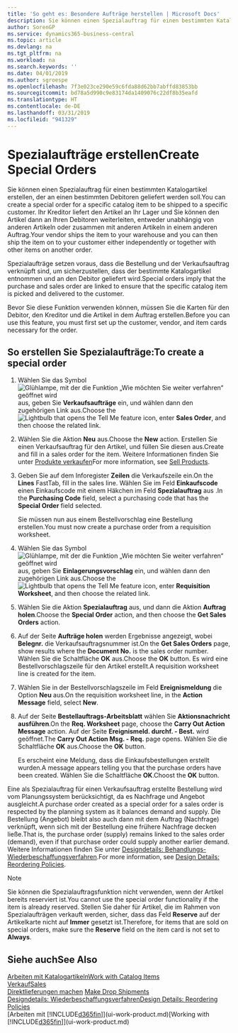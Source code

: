 ```yaml
---
title: 'So geht es: Besondere Aufträge herstellen | Microsoft Docs'
description: Sie können einen Spezialauftrag für einen bestimmten Katalogartikel erstellen, der an einen bestimmten Debitoren geliefert werden soll. Ihr Kreditor liefert den Artikel an Ihr Lager und Sie können den Artikel dann an Ihren Debitoren weiterleiten, entweder unabhängig von anderen Artikeln oder zusammen mit anderen Artikeln in einem anderen Auftrag.
author: SorenGP
ms.service: dynamics365-business-central
ms.topic: article
ms.devlang: na
ms.tgt_pltfrm: na
ms.workload: na
ms.search.keywords: ''
ms.date: 04/01/2019
ms.author: sgroespe
ms.openlocfilehash: 7f3e023ce290e59c6fda88d62bb7abffd83853bb
ms.sourcegitcommit: bd78a5d990c9e83174da1409076c22df8b35eafd
ms.translationtype: HT
ms.contentlocale: de-DE
ms.lasthandoff: 03/31/2019
ms.locfileid: "941329"
---
```

# <a name="create-special-orders"></a><span data-ttu-id="3c2f1-104">Spezialaufträge erstellen</span><span class="sxs-lookup"><span data-stu-id="3c2f1-104">Create Special Orders</span></span>
<span data-ttu-id="3c2f1-105">Sie können einen Spezialauftrag für einen bestimmten Katalogartikel erstellen, der an einen bestimmten Debitoren geliefert werden soll.</span><span class="sxs-lookup"><span data-stu-id="3c2f1-105">You can create a special order for a specific catalog item to be shipped to a specific customer.</span></span> <span data-ttu-id="3c2f1-106">Ihr Kreditor liefert den Artikel an Ihr Lager und Sie können den Artikel dann an Ihren Debitoren weiterleiten, entweder unabhängig von anderen Artikeln oder zusammen mit anderen Artikeln in einem anderen Auftrag.</span><span class="sxs-lookup"><span data-stu-id="3c2f1-106">Your vendor ships the item to your warehouse and you can then ship the item on to your customer either independently or together with other items on another order.</span></span>  

<span data-ttu-id="3c2f1-107">Spezialaufträge setzen voraus, dass die Bestellung und der Verkaufsauftrag verknüpft sind, um sicherzustellen, dass der bestimmte Katalogartikel entnommen und an den Debitor geliefert wird.</span><span class="sxs-lookup"><span data-stu-id="3c2f1-107">Special orders imply that the purchase and sales order are linked to ensure that the specific catalog item is picked and delivered to the customer.</span></span>  

<span data-ttu-id="3c2f1-108">Bevor Sie diese Funktion verwenden können, müssen Sie die Karten für den Debitor, den Kreditor und die Artikel in dem Auftrag erstellen.</span><span class="sxs-lookup"><span data-stu-id="3c2f1-108">Before you can use this feature, you must first set up the customer, vendor, and item cards necessary for the order.</span></span>  

## <a name="to-create-a-special-order"></a><span data-ttu-id="3c2f1-109">So erstellen Sie Spezialaufträge:</span><span class="sxs-lookup"><span data-stu-id="3c2f1-109">To create a special order</span></span>  
1.  <span data-ttu-id="3c2f1-110">Wählen Sie das Symbol ![Glühlampe, mit der die Funktion „Wie möchten Sie weiter verfahren“ geöffnet wird](media/ui-search/search_small.png "Wie möchten Sie weiter verfahren?") aus, geben Sie **Verkaufsaufträge** ein, und wählen dann den zugehörigen Link aus.</span><span class="sxs-lookup"><span data-stu-id="3c2f1-110">Choose the ![Lightbulb that opens the Tell Me feature](media/ui-search/search_small.png "Tell me what you want to do") icon, enter **Sales Order**, and then choose the related link.</span></span>  
2. <span data-ttu-id="3c2f1-111">Wählen Sie die Aktion **Neu** aus.</span><span class="sxs-lookup"><span data-stu-id="3c2f1-111">Choose the **New** action.</span></span> <span data-ttu-id="3c2f1-112">Erstellen Sie einen  Verkaufsauftrag für den Artikel, und füllen Sie diesen aus.</span><span class="sxs-lookup"><span data-stu-id="3c2f1-112">Create and fill in a  sales order for the item.</span></span> <span data-ttu-id="3c2f1-113">Weitere Informationen finden Sie unter [Produkte verkaufen](sales-how-sell-products.md)</span><span class="sxs-lookup"><span data-stu-id="3c2f1-113">For more information, see [Sell Products](sales-how-sell-products.md).</span></span>
3.  <span data-ttu-id="3c2f1-114">Geben Sie auf dem Inforegister **Zeilen** die Verkaufszeile ein.</span><span class="sxs-lookup"><span data-stu-id="3c2f1-114">On the **Lines** FastTab, fill in the sales line.</span></span> <span data-ttu-id="3c2f1-115">Wählen Sie im Feld **Einkaufscode** einen Einkaufscode mit einem Häkchen im Feld **Spezialauftrag** aus .</span><span class="sxs-lookup"><span data-stu-id="3c2f1-115">In the **Purchasing Code** field, select a purchasing code that has the **Special Order** field selected.</span></span>

    <span data-ttu-id="3c2f1-116">Sie müssen nun aus einem Bestellvorschlag eine Bestellung erstellen.</span><span class="sxs-lookup"><span data-stu-id="3c2f1-116">You must now create a purchase order from a requisition worksheet.</span></span>  
4. <span data-ttu-id="3c2f1-117">Wählen Sie das Symbol ![Glühlampe, mit der die Funktion „Wie möchten Sie weiter verfahren“ geöffnet wird](media/ui-search/search_small.png "Wie möchten Sie weiter verfahren?") aus, geben Sie **Einlagerungsvorschlag** ein, und wählen dann den zugehörigen Link aus.</span><span class="sxs-lookup"><span data-stu-id="3c2f1-117">Choose the ![Lightbulb that opens the Tell Me feature](media/ui-search/search_small.png "Tell me what you want to do") icon, enter **Requisition Worksheet**, and then choose the related link.</span></span>  
5. <span data-ttu-id="3c2f1-118">Wählen Sie die Aktion **Spezialauftrag** aus, und dann die Aktion **Auftrag holen**.</span><span class="sxs-lookup"><span data-stu-id="3c2f1-118">Choose the **Special Order** action, and then choose the **Get Sales Orders** action.</span></span>  
6.  <span data-ttu-id="3c2f1-119">Auf der Seite **Aufträge holen** werden Ergebnisse angezeigt, wobei **Belegnr.** die Verkaufsauftragsnummer ist.</span><span class="sxs-lookup"><span data-stu-id="3c2f1-119">On the **Get Sales Orders** page, show results where the **Document No.** is the sales order number.</span></span> <span data-ttu-id="3c2f1-120">Wählen Sie die Schaltfläche **OK** aus.</span><span class="sxs-lookup"><span data-stu-id="3c2f1-120">Choose the **OK** button.</span></span> <span data-ttu-id="3c2f1-121">Es wird eine Bestellvorschlagszeile für den Artikel erstellt.</span><span class="sxs-lookup"><span data-stu-id="3c2f1-121">A requisition worksheet line is created for the item.</span></span>  
7.  <span data-ttu-id="3c2f1-122">Wählen Sie in der Bestellvorschlagszeile im Feld **Ereignismeldung** die Option **Neu** aus.</span><span class="sxs-lookup"><span data-stu-id="3c2f1-122">On the requisition worksheet line, in the **Action Message** field, select **New**.</span></span>  
8.  <span data-ttu-id="3c2f1-123">Auf der Seite **Bestellauftrags-Arbeitsblatt** wählen Sie **Aktionsnachricht ausführen**.</span><span class="sxs-lookup"><span data-stu-id="3c2f1-123">On the **Req. Worksheet** page, choose the **Carry Out Action Message** action.</span></span> <span data-ttu-id="3c2f1-124">Auf der Seite **Ereignismeld. durchf. - Best.** wird geöffnet.</span><span class="sxs-lookup"><span data-stu-id="3c2f1-124">The **Carry Out Action Msg. - Req.** page opens.</span></span> <span data-ttu-id="3c2f1-125">Wählen Sie die Schaltfläche **OK** aus.</span><span class="sxs-lookup"><span data-stu-id="3c2f1-125">Choose the **OK** button.</span></span>  

    <span data-ttu-id="3c2f1-126">Es erscheint eine Meldung, dass die Einkaufsbestellungen erstellt wurden.</span><span class="sxs-lookup"><span data-stu-id="3c2f1-126">A message appears telling you that the purchase orders have been created.</span></span> <span data-ttu-id="3c2f1-127">Wählen Sie die Schaltfläche **OK**.</span><span class="sxs-lookup"><span data-stu-id="3c2f1-127">Choost the **OK** button.</span></span>  

<span data-ttu-id="3c2f1-128">Eine als Spezialauftrag für einen Verkaufsauftrag erstellte Bestellung wird vom Planungssystem berücksichtigt, da es Nachfrage und Angebot ausgleicht.</span><span class="sxs-lookup"><span data-stu-id="3c2f1-128">A purchase order created as a special order for a sales order is respected by the planning system as it balances demand and supply.</span></span> <span data-ttu-id="3c2f1-129">Die Bestellung (Angebot) bleibt also auch dann mit dem Auftrag (Nachfrage) verknüpft, wenn sich mit der Bestellung eine frühere Nachfrage decken ließe.</span><span class="sxs-lookup"><span data-stu-id="3c2f1-129">That is, the purchase order (supply) remains linked to the sales order (demand), even if that purchase order could supply another earlier demand.</span></span> <span data-ttu-id="3c2f1-130">Weitere Informationen finden Sie unter [Designdetails: Behandlungs-Wiederbeschaffungsverfahren](design-details-reservation-order-tracking-and-action-messaging.md).</span><span class="sxs-lookup"><span data-stu-id="3c2f1-130">For more information, see [Design Details: Reordering Policies](design-details-reservation-order-tracking-and-action-messaging.md).</span></span>  

> [!NOTE]  
>  <span data-ttu-id="3c2f1-131">Sie können die Spezialauftragsfunktion nicht verwenden, wenn der Artikel bereits reserviert ist.</span><span class="sxs-lookup"><span data-stu-id="3c2f1-131">You cannot use the special order functionality if the item is already reserved.</span></span> <span data-ttu-id="3c2f1-132">Stellen Sie daher für Artikel, die im Rahmen von Spezialaufträgen verkauft werden, sicher, dass das Feld **Reserve** auf der Artikelkarte nicht auf **Immer** gesetzt ist.</span><span class="sxs-lookup"><span data-stu-id="3c2f1-132">Therefore, for items that are sold on special orders, make sure the **Reserve** field on the item card is not set to **Always**.</span></span>  

## <a name="see-also"></a><span data-ttu-id="3c2f1-133">Siehe auch</span><span class="sxs-lookup"><span data-stu-id="3c2f1-133">See Also</span></span>  
[<span data-ttu-id="3c2f1-134">Arbeiten mit Katalogartikeln</span><span class="sxs-lookup"><span data-stu-id="3c2f1-134">Work with Catalog Items</span></span>](inventory-how-work-nonstock-items.md)  
[<span data-ttu-id="3c2f1-135">Verkauf</span><span class="sxs-lookup"><span data-stu-id="3c2f1-135">Sales</span></span>](sales-manage-sales.md)  
<span data-ttu-id="3c2f1-136">[Direktlieferungen machen](sales-how-drop-shipment.md) </span><span class="sxs-lookup"><span data-stu-id="3c2f1-136">[Make Drop Shipments](sales-how-drop-shipment.md) </span></span>  
[<span data-ttu-id="3c2f1-137">Designdetails: Wiederbeschaffungsverfahren</span><span class="sxs-lookup"><span data-stu-id="3c2f1-137">Design Details: Reordering Policies</span></span>](design-details-reservation-order-tracking-and-action-messaging.md)  
<span data-ttu-id="3c2f1-138">[Arbeiten mit [!INCLUDE[d365fin](includes/d365fin_md.md)]](ui-work-product.md)</span><span class="sxs-lookup"><span data-stu-id="3c2f1-138">[Working with [!INCLUDE[d365fin](includes/d365fin_md.md)]](ui-work-product.md)</span></span>

